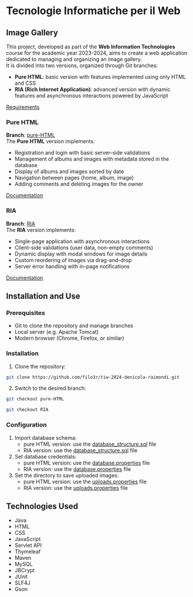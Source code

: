 # Tecnologie Informatiche per il Web

## Image Gallery
This project, developed as part of the **Web Information Technologies** course for the academic year 2023-2024, aims to create a web application dedicated to managing and organizing an image gallery.  
It is divided into two versions, organized through Git branches:  
- **Pure HTML**: basic version with features implemented using only HTML and CSS
- **RIA (Rich Internet Application)**: advanced version with dynamic features and asynchronous interactions powered by JavaScript  

[Requirements](https://github.com/filo3r/tiw-2024-denicola-raimondi/tree/pure-HTML/documents/project-specification.pdf)


### Pure HTML
**Branch**: [pure-HTML](https://github.com/filo3r/tiw-2024-denicola-raimondi/tree/pure-HTML)  
The **Pure HTML** version implements:  
- Registration and login with basic server-side validations  
- Management of albums and images with metadata stored in the database  
- Display of albums and images sorted by date  
- Navigation between pages (home, album, image)  
- Adding comments and deleting images for the owner  

[Documentation](https://github.com/filo3r/tiw-2024-denicola-raimondi/tree/pure-HTML/documents/project-documentation-pureHTML.pdf)


### RIA
**Branch**: [RIA](https://github.com/filo3r/tiw-2024-denicola-raimondi/tree/RIA)  
The **RIA** version implements:  
- Single-page application with asynchronous interactions  
- Client-side validations (user data, non-empty comments)  
- Dynamic display with modal windows for image details  
- Custom reordering of images via drag-and-drop  
- Server error handling with in-page notifications  

[Documentation](https://github.com/filo3r/tiw-2024-denicola-raimondi/tree/RIA/documents/project-documentation-RIA.pdf)  


## Installation and Use
### Prerequisites
- Git to clone the repository and manage branches
- Local server (e.g. Apache Tomcat)
- Modern browser (Chrome, Firefox, or similar)

### Installation
1. Clone the repository:  
```bash
git clone https://github.com/filo3r/tiw-2024-denicola-raimondi.git
``` 
2. Switch to the desired branch:  
```bash
git checkout pure-HTML
```
```bash
git checkout RIA
```  
### Configuration
1. Import database schema:  
   - pure HTML version: use the [database_structure.sql](https://github.com/filo3r/tiw-2024-denicola-raimondi/blob/pure-HTML/src/main/resources/database/database_structure.sql) file  
   - RIA version: use the [database_structure.sql](https://github.com/filo3r/tiw-2024-denicola-raimondi/blob/RIA/src/main/resources/database/database_structure.sql) file  
2. Set database credentials:
   - pure HTML version: use the [database.properties](https://github.com/filo3r/tiw-2024-denicola-raimondi/blob/pure-HTML/src/main/resources/properties/database.properties) file  
   - RIA version: use the [database.properties](https://github.com/filo3r/tiw-2024-denicola-raimondi/blob/RIA/src/main/resources/properties/database.properties)  file  
3. Set the directory to save uploaded images:  
   - pure HTML version: use the [uploads.properties](https://github.com/filo3r/tiw-2024-denicola-raimondi/blob/pure-HTML/src/main/resources/properties/uploads.properties) file  
   - RIA version: use the [uploads.properties](https://github.com/filo3r/tiw-2024-denicola-raimondi/blob/RIA/src/main/resources/properties/uploads.properties) file  


## Technologies Used  
- Java  
- HTML
- CSS
- JavaScript 
- Servlet API
- Thymeleaf
- Maven
- MySQL
- JBCrypt
- JUnit
- SLF4J
- Gson
